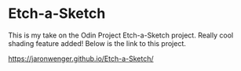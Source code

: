 # Etch-a-Sketch

This is my take on the Odin Project Etch-a-Sketch project.  Really cool shading feature added!  Below is the link to this project.

https://jaronwenger.github.io/Etch-a-Sketch/
